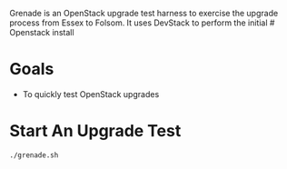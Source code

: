 Grenade is an OpenStack upgrade test harness to exercise the
upgrade process from Essex to Folsom.  It uses DevStack to perform
the initial # Openstack install

# Goals

* To quickly test OpenStack upgrades

# Start An Upgrade Test

    ./grenade.sh
